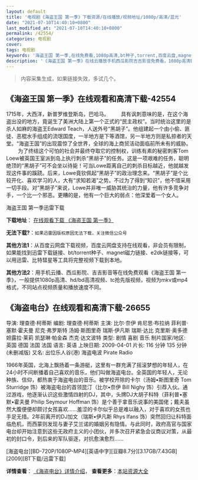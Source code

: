 ```yaml
---
layout: default
title: '电视剧《海盗王国 第一季》下载资源/在线播放/视频地址/1080p/高清/蓝光'
date: "2021-07-10T14:40:10+0800"
last_modified_at: "2021-07-10T14:40:10+0800"
permalink: /42554/
categories: 电视剧
cover:
tags: 电视剧
keywords: '海盗王国 第一季,在线免费看,1080p高清,bt种子,torrent,百度云盘,magnet,磁力链,迅雷下载资源'
description: '《海盗王国 第一季》在线云播放手机西瓜影院吉吉影音免费看，1080p高清bd/hd未删减完整版和tc抢先枪版，mkv/mp4格式，附带bt/torrent种子、magnet/磁力链、百度云盘、网盘资源迅雷下载链接'
---
```


>内容采集生成，如果链接失效，多试几个。


## 《海盗王国 第一季》在线观看和高清下载-42554

1715年，大西洋，新普罗维登斯岛，巴哈马。 　　具有讽刺意味的是，在这个海盗出没的地方，竟诞生了美洲大陆上第一个正式的“民主政权”。当时统治这里的是杀人如麻的海盗王Edward Teach，人送外号&ldquo;黑胡子&rdquo;。他组建起一个由小偷、匪徒、恶棍水手组成的流氓国度，一半地方是下等酒馆，另一半地方则是私掠者的天堂。&ldquo;海盗王国”的出现震惊了全世界，全球的海上商贸活动面临前所未有的威胁。 　　 为了终结这个可怕的社会并最终夺取它的控制权，训练有素的秘密刺客Tom Loew被英国王室派到岛上执行刺杀“黑胡子&rdquo;的任务。这是一项艰难的任务，聪明绝顶的“黑胡子&rdquo;可不会坐以待毙！可当Lowe距离自己的刺杀目标越近，他就越发现这件事的蹊跷。后来，Lowe竟钦佩起“黑胡子&rdquo;的政治理念来。&ldquo;黑胡子&rdquo;是个比较开化、喜欢学习的人，大有“求知若渴”之势。不过为了得到&ldquo;知识”，他不惜采用一切手段。对“黑胡子&rdquo;来说，Lowe并非唯一威胁其统治的力量，他有许多竞争对手，一个比一个邪恶。更糟的是，他有一个巨大的弱点：他深爱着一个女人。<!---剧情end--->


海盗王国 第一季迅雷下载

**下载地址**： [在线观看下载 《海盗王国 第一季》](https://www.993dy.com//vod-detail-id-9493.html) 


**无法下载?**：`如果迅雷因版权原因无法下载，关注微信公众号 `

**其他方法1**：从百度云网盘下载视频，百度云网盘支持在线观看，非会员有限制，如果能找到迅雷下载链接、bt/torrent种子、magnet磁力链接、e2dk链接等，可以用迅雷、比特彗星等工具将完整视频下载到本地。

**其他方法2**：用手机云播、西瓜影院、吉吉影音等在线免费观看《海盗王国 第一季》，一般提供1080p高清、hd/bd高清视频、tc抢先版视频，视频为mkv或mp4格式，不同站点视频质量和播放速度不同。


## 《海盗电台》在线观看和高清下载-26655

导演: 理查德·柯蒂斯 编剧: 理查德·柯蒂斯 主演: 比尔·奈伊 肯尼思·布拉纳 菲利普·塞默·霍夫曼 尼克·弗罗斯特 汤姆·斯图里奇 瑞斯·伊凡斯 瑞斯·达比 克里斯·奥多德 妲露拉·莱莉 凯瑟琳·帕金森 杰克·达文波特 类型: 剧情 喜剧 音乐 制片国家/地区: 英国 德国 法国 法国 语言: 英语 上映日期: 2009-04-01 片长: 116 分钟 135 分钟(未删减版) 又名: 出位乐人谷(港) 海盗电波 Pirate Radio

1966年英国，北海上飘扬着一条游艇，这里有一群充满了摇滚梦想的年轻人，在24小时不间断播着自己喜欢的音乐，他们叫做海盗电台。全英国的年轻人，无论种族、信仰，都热衷于海盗电台的音乐。被学校开除的卡尔（汤姆•斯图里奇 Tom Sturridge 饰）被海盗电台的首领昆汀（比尔•奈伊 Bill Nighy 饰）引荐入伙。通过游戏，他逐渐认识这些激情四射的DJ，其中，头牌DJ大胡子科特（菲利普•塞默•霍夫曼 Philip Seymour Hoffman 饰）是个善于拿音乐说事的美国佬；戴夫虽然大腹便便却颇讨女孩喜欢……羞涩的卡尔似乎总是难以融入，对于喜欢的女孩也手足无措。2年前离开的DJ加文（瑞斯•伊凡斯 Rhys Ifans 饰）突然回归让科特面临危机，而西蒙则发现与妻子艾兰诺的婚姻另有隐情。与此同时，政府高官与国家电台却开始注意到这些无政府主义的小团伙，并多次召开紧急会议商议对策，从最初的封口令，到后来的军队驱逐，对抗愈演愈烈……


[海盗电台][BD-720P/1080P-MP4][英语中字][豆瓣8.7分][3.17GB/7.43GB][2009][BT下载/迅雷下载]

**详情查看**： [《海盗电台》详情介绍](/movie/26655/)， **查看更多**：[本站资源大全](/movie/t/all/)

